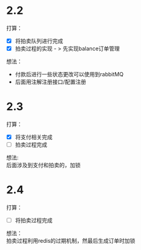 # 2.2
打算：
- [x] 将拍卖队列进行完成
- [x] 拍卖过程的实现 - > 先实现balance订单管理

想法：     
- 付款后进行一些状态更改可以使用到rabbitMQ
- 后面用注解注册接口/配置注册


# 2.3
打算：
- [x] 将支付相关完成
- [ ] 拍卖过程完成

想法:     
后面涉及到支付和拍卖的，加锁

# 2.4 
打算：
- [ ] 将拍卖过程完成

想法：     
拍卖过程利用redis的过期机制，然最后生成订单时加锁
